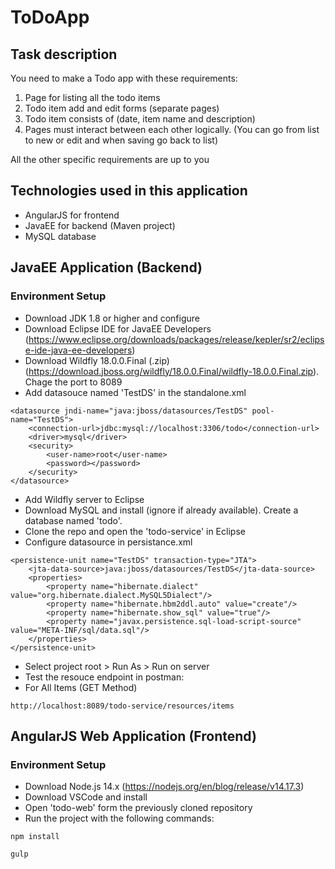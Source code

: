 # ToDoApp

## Task description
You need to make a Todo app with these requirements:
1. Page for listing all the todo items
2. Todo item add and edit forms (separate pages)
3. Todo item consists of (date, item name and description)
4. Pages must interact between each other logically. (You can go from list to new or edit and when saving go back to list)

All the other specific requirements are up to you

## Technologies used in this application
* AngularJS for frontend
* JavaEE for backend (Maven project)
* MySQL database

## JavaEE Application (Backend)
### Environment Setup
* Download JDK 1.8 or higher and configure
* Download Eclipse IDE for JavaEE Developers (https://www.eclipse.org/downloads/packages/release/kepler/sr2/eclipse-ide-java-ee-developers)
* Download Wildfly 18.0.0.Final (.zip) (https://download.jboss.org/wildfly/18.0.0.Final/wildfly-18.0.0.Final.zip). Chage the port to 8089
* Add datasouce named 'TestDS' in the standalone.xml 
```
<datasource jndi-name="java:jboss/datasources/TestDS" pool-name="TestDS">
    <connection-url>jdbc:mysql://localhost:3306/todo</connection-url>
    <driver>mysql</driver>
    <security>
        <user-name>root</user-name>
        <password></password>
    </security>
</datasource>
```
* Add Wildfly server to Eclipse
* Download MySQL and install (ignore if already available). Create a database named 'todo'.
* Clone the repo and open the 'todo-service' in Eclipse
* Configure datasource in persistance.xml
```
<persistence-unit name="TestDS" transaction-type="JTA">
    <jta-data-source>java:jboss/datasources/TestDS</jta-data-source>
    <properties>
    	<property name="hibernate.dialect" value="org.hibernate.dialect.MySQL5Dialect"/>
	    <property name="hibernate.hbm2ddl.auto" value="create"/>
	    <property name="hibernate.show_sql" value="true"/>
	    <property name="javax.persistence.sql-load-script-source" value="META-INF/sql/data.sql"/>
    </properties>
</persistence-unit>
```
* Select project root > Run As > Run on server
* Test the resouce endpoint in postman:
* For All Items (GET Method)
```
http://localhost:8089/todo-service/resources/items
```

## AngularJS Web Application (Frontend)
### Environment Setup
* Download Node.js 14.x (https://nodejs.org/en/blog/release/v14.17.3)
* Download VSCode and install
* Open 'todo-web' form the previously cloned repository
* Run the project with the following commands:
```
npm install
```
```
gulp
```

